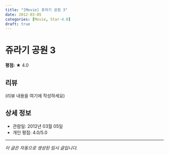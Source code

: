 ```yaml
---
title: "[Movie] 쥬라기 공원 3"
date: 2012-03-05
categories: [Movie, Star-4.0]
draft: true
---
```


# 쥬라기 공원 3

**평점:** ★ 4.0

## 리뷰

(리뷰 내용을 여기에 작성하세요)

## 상세 정보

- 관람일: 2012년 03월 05일
- 개인 평점: 4.0/5.0

---

*이 글은 자동으로 생성된 임시 글입니다.*
